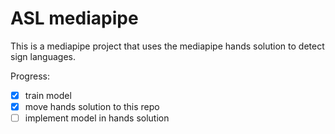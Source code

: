 # ASL mediapipe

This is a mediapipe project that uses the mediapipe hands solution to detect sign languages.

Progress:
- [x] train model
- [x] move hands solution to this repo
- [ ] implement model in hands solution